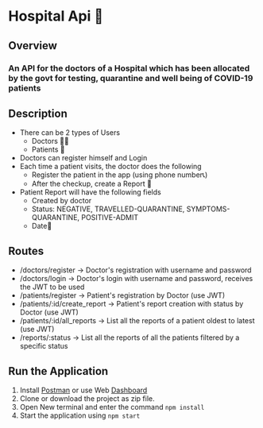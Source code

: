 # Hospital Api 🏥

## Overview

### An  API for the doctors of a Hospital which has been allocated by the govt for testing, quarantine and well being of COVID-19 patients

## Description

- There can be 2 types of Users
  - Doctors 👨‍⚕️
  - Patients 🤒
- Doctors can register himself and Login
- Each time a patient visits, the doctor does the following
  - Register the patient in the app (using phone number📞)
  - After the checkup, create a Report 📝
- Patient Report will have the following fields
  - Created by doctor
  - Status: NEGATIVE, TRAVELLED-QUARANTINE, SYMPTOMS-QUARANTINE, POSITIVE-ADMIT
  - Date📅

## Routes
- /doctors/register → Doctor's registration with username and password
- /doctors/login → Doctor's login with username and password, receives the JWT to be used
- /patients/register → Patient's registration by Doctor (use JWT)
- /patients/:id/create_report → Patient's report creation with status by Doctor (use JWT)
- /patients/:id/all_reports → List all the reports of a patient oldest to latest (use JWT)
- /reports/:status → List all the reports of all the patients filtered by a specific status

## Run the Application
1. Install [Postman](https://www.postman.com/downloads/) or use Web [Dashboard](https://web.postman.co/workspaces?type=personal)
2. Clone or download the project as zip file.
3. Open New terminal and enter the command `npm install`
4. Start the application using `npm start`
